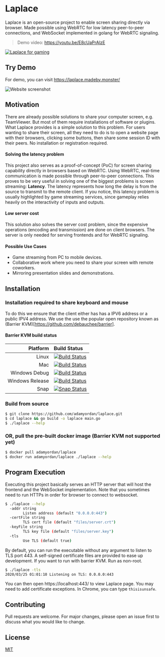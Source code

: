 # Laplace

Laplace is an open-source project to enable screen sharing directly via browser.
Made possible using WebRTC for low latency peer-to-peer connections, and WebSocket implemented in golang for WebRTC signaling.

> Demo video: https://youtu.be/E8cUaPrAlzE

[![Laplace for gaming](./doc/laplace-for-gaming.png)](https://youtu.be/E8cUaPrAlzE)


## Try Demo

For demo, you can visit https://laplace.madeby.monster/

![Website screenshot](./doc/screenshot-website.png)


## Motivation

There are already possible solutions to share your computer screen, e.g. TeamViewer.
But most of them require installations of software or plugins.
What Laplace provides is a simple solution to this problem.
For users wanting to share their screen, all they need to do is to open a website page with their browsers, clicking some buttons, then share some session ID with their peers.
No installation or registration required.

#### Solving the latency problem

This project also serves as a proof-of-concept (PoC) for screen sharing capability directly in browsers based on WebRTC.
Using WebRTC, real-time communication is made possible through peer-to-peer connections.
This proves to be very useful in solving one of the biggest problems is screen streaming: **Latency**. 
The latency represents how long the delay is from the source to transmit to the remote client.
If you notice, this latency problem is usually highlighted by game streaming services, since gameplay relies heavily on the interactivity of inputs and outputs.


#### Low server cost 
This solution also solves the server cost problem, since the expensive operations (encoding and transmission) are done on client browsers.
The server is only needed for serving frontends and for WebRTC signaling.


#### Possible Use Cases

- Game streaming from PC to mobile devices.
- Collaborative work where you need to share your screen with remote coworkers.
- Mirroring presentation slides and demonstrations.


## Installation


### Installation required to share keyboard and mouse
To do this we ensure that the client either has has a IPV6 
address or a public IPV4 address. 
We use the use the popular open repository known as (Barrier KVM)[https://github.com/debauchee/barrier]. 

#### Barrier KVM build status 
|Platform       |Build Status|
|            --:|:--         |
|Linux          |[![Build Status](https://dev.azure.com/debauchee/Barrier/_apis/build/status/debauchee.barrier?branchName=master&jobName=Linux%20Build)](https://dev.azure.com/debauchee/Barrier/_build/latest?definitionId=1&branchName=master)|
|Mac            |[![Build Status](https://dev.azure.com/debauchee/Barrier/_apis/build/status/debauchee.barrier?branchName=master&jobName=Mac%20Build)](https://dev.azure.com/debauchee/Barrier/_build/latest?definitionId=1&branchName=master)|
|Windows Debug  |[![Build Status](https://dev.azure.com/debauchee/Barrier/_apis/build/status/debauchee.barrier?branchName=master&jobName=Windows%20Build&configuration=Windows%20Build%20Debug)](https://dev.azure.com/debauchee/Barrier/_build/latest?definitionId=1&branchName=master)|
|Windows Release|[![Build Status](https://dev.azure.com/debauchee/Barrier/_apis/build/status/debauchee.barrier?branchName=master&jobName=Windows%20Build&configuration=Windows%20Build%20Release%20with%20Release%20Installer)](https://dev.azure.com/debauchee/Barrier/_build/latest?definitionId=1&branchName=master)|
|Snap           |[![Snap Status](https://build.snapcraft.io/badge/debauchee/barrier.svg)](https://build.snapcraft.io/user/debauchee/barrier)|


### Build from source

```bash
$ git clone https://github.com/adamyordan/laplace.git
$ cd laplace && go build -o laplace main.go
$ ./laplace --help
```

### OR, pull the pre-built docker image (Barrier KVM not supported yet) 

```bash
$ docker pull adamyordan/laplace
$ docker run adamyordan/laplace ./laplace --help
```


## Program Execution

Executing this project basically serves an HTTP server that will host the frontend and the WebSocket implementation.
Note that you sometimes need to run HTTPs in order for browser to connect to websocket.

```bash
$ ./laplace --help
  -addr string
        Listen address (default "0.0.0.0:443")
  -certFile string
        TLS cert file (default "files/server.crt")
  -keyFile string
        TLS key file (default "files/server.key")
  -tls
        Use TLS (default true)
```

By default, you can run the executable without any argument to listen to TLS port 443.
A self-signed certificate files are provided to ease up development. If you want to run 
with barrier KVM. Run as non-root. 

```bash
$ ./laplace -tls
2020/03/25 01:01:10 Listening on TLS: 0.0.0.0:443
```

You can then open https://localhost:443/ to view Laplace page.
You may need to add certificate exceptions. In Chrome, you can type `thisisunsafe`.



## Contributing

Pull requests are welcome. For major changes, please open an issue first to discuss what you would like to change.


## License

[MIT](https://choosealicense.com/licenses/mit/)
